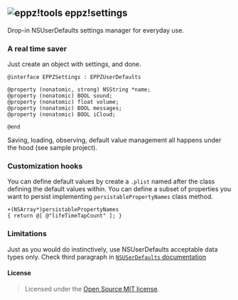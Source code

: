 ## ![eppz!tools](http://www.eppz.eu/beacons/eppz!.png) eppz!settings
Drop-in NSUserDefaults settings manager for everyday use.

### A real time saver
Just create an object with settings, and done.
```
@interface EPPZSettings : EPPZUserDefaults

@property (nonatomic, strong) NSString *name;
@property (nonatomic) BOOL sound;
@property (nonatomic) float volume;
@property (nonatomic) BOOL messages;
@property (nonatomic) BOOL iCloud;

@end
```
Saving, loading, observing, default value management all happens under the hood (see sample project).

### Customization hooks

You can define default values by create a `.plist` named after the class defining the default values within.
You can define a subset of properties you want to persist implementing `persistablePropertyNames` class method.
```
+(NSArray*)persistablePropertyNames
{ return @[ @"lifeTimeTapCount" ]; }
```

### Limitations

Just as you would do instinctively, use NSUserDefaults acceptable data types only. Check third paragraph in [`NSUSerDefaults` documentation](http://developer.apple.com/library/mac/#documentation/Cocoa/Reference/Foundation/Classes/NSUserDefaults_Class/Reference/Reference.html) 

#### License
> Licensed under the [Open Source MIT license](http://en.wikipedia.org/wiki/MIT_License).

